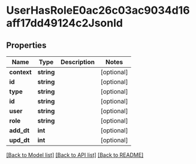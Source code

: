 # UserHasRoleE0ac26c03ac9034d16aff17dd49124c2Jsonld

## Properties
Name | Type | Description | Notes
------------ | ------------- | ------------- | -------------
**context** | **string** |  | [optional] 
**id** | **string** |  | [optional] 
**type** | **string** |  | [optional] 
**id** | **string** |  | [optional] 
**user** | **string** |  | [optional] 
**role** | **string** |  | [optional] 
**add_dt** | **int** |  | [optional] 
**upd_dt** | **int** |  | [optional] 

[[Back to Model list]](../../README.md#documentation-for-models) [[Back to API list]](../../README.md#documentation-for-api-endpoints) [[Back to README]](../../README.md)

